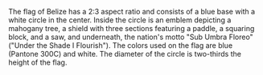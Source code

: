 The flag of Belize has a 2:3 aspect ratio and consists of a blue base with a white circle in the center. Inside the circle is an emblem depicting a mahogany tree, a shield with three sections featuring a paddle, a squaring block, and a saw, and underneath, the nation's motto "Sub Umbra Floreo" ("Under the Shade I Flourish"). The colors used on the flag are blue (Pantone 300C) and white. The diameter of the circle is two-thirds the height of the flag.